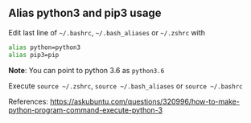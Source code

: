 ## Alias python3 and pip3 usage

Edit last line of `~/.bashrc`, `~/.bash_aliases` or `~/.zshrc` with

```sh
alias python=python3
alias pip3=pip
```

**Note**: You can point to python 3.6 as `python3.6`

Execute `source ~/.zshrc`, `source ~/.bash_aliases` or `source ~/.bashrc`

References: https://askubuntu.com/questions/320996/how-to-make-python-program-command-execute-python-3